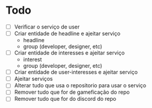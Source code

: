 # Todo

- [ ] Verificar o serviço de user
- [ ] Criar entidade de headline e ajeitar serviço
  - headline
  - group (developer, designer, etc)
- [ ] Criar entidade de interesses e ajeitar serviço
  - interest
  - group (developer, designer, etc)
- [ ] Criar entidade de user-interesses e ajeitar serviço
- [ ] Ajeitar serviços
- [ ] Alterar tudo que usa o repositorio para usar o serviço
- [ ] Remover tudo que for de gameficação do repo
- [ ] Remover tudo que for do discord do repo
